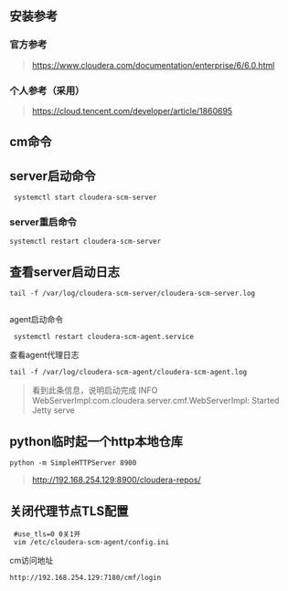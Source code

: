 ## 安装参考

### 官方参考

>  https://www.cloudera.com/documentation/enterprise/6/6.0.html

### 个人参考（采用）

> https://cloud.tencent.com/developer/article/1860695

## cm命令



## server启动命令

```
 systemctl start cloudera-scm-server
```

### server重启命令

```
systemctl restart cloudera-scm-server 
```

## 查看server启动日志

```
tail -f /var/log/cloudera-scm-server/cloudera-scm-server.log


```

agent启动命令

```
 systemctl restart cloudera-scm-agent.service
```

查看agent代理日志

```
tail -f /var/log/cloudera-scm-agent/cloudera-scm-agent.log
```



> 看到此条信息，说明启动完成 INFO WebServerImpl:com.cloudera.server.cmf.WebServerImpl: Started Jetty serve

## python临时起一个http本地仓库

```
python -m SimpleHTTPServer 8900
```

> http://192.168.254.129:8900/cloudera-repos/
>

## 关闭代理节点TLS配置

```
 #use_tls=0 0关1开
 vim /etc/cloudera-scm-agent/config.ini
```



cm访问地址

```
http://192.168.254.129:7180/cmf/login
```


